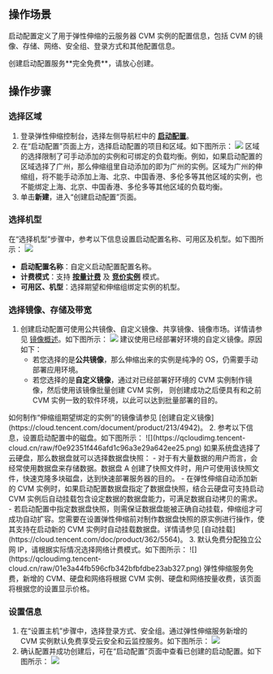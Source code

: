 ## 操作场景
启动配置定义了用于弹性伸缩的云服务器 CVM 实例的配置信息，包括 CVM 的镜像、存储、网络、安全组、登录方式和其他配置信息。

<dx-alert infotype="explain" title="">
创建启动配置服务**完全免费**，请放心创建。
</dx-alert>

 


## 操作步骤
### 选择区域
1. 登录弹性伸缩控制台，选择左侧导航栏中的 **[启动配置](https://console.cloud.tencent.com/autoscaling/config)**。
2. 在“启动配置”页面上方，选择启动配置的项目和区域。如下图所示：
![](https://main.qcloudimg.com/raw/b67b4a96e62f923e297755d590d652bf.png)
区域的选择限制了可手动添加的实例和可绑定的负载均衡。例如，如果启动配置的区域选择了广州，那么伸缩组里自动添加的即为广州的实例。区域为广州的伸缩组，将不能手动添加上海、北京、中国香港、多伦多等其他区域的实例，也不能绑定上海、北京、中国香港、多伦多等其他区域的负载均衡。
3. 单击**新建**，进入“创建启动配置”页面。



### 选择机型
在“选择机型”步骤中，参考以下信息设置启动配置名称、可用区及机型。如下图所示：
![](https://qcloudimg.tencent-cloud.cn/raw/3f420fdf788f4f264c674e25737e41f3.png)
- **启动配置名称**：自定义启动配置配置名称。
- **计费模式**：支持 **[按量计费](https://cloud.tencent.com/document/product/213/2180#.E6.8C.89.E9.87.8F.E8.AE.A1.E8.B4.B9)** 及 **[竞价实例](https://cloud.tencent.com/document/product/213/17816)** 模式。
- **可用区、机型**：选择期望和伸缩组绑定实例的机型。


### 选择镜像、存储及带宽
1. 创建启动配置可使用公共镜像、自定义镜像、共享镜像、镜像市场。详情请参见 [镜像概述](https://cloud.tencent.com/document/product/213/4940)。如下图所示：
![](https://qcloudimg.tencent-cloud.cn/raw/1d58dbf91b94dc2408053a1addaeba70.png)
建议使用已经部署好环境的自定义镜像。原因如下：
	- 若您选择的是**公共镜像**，那么伸缩出来的实例是纯净的 OS，仍需要手动部署应用环境。
	- 若您选择的是**自定义镜像**，通过对已经部署好环境的 CVM 实例制作镜像，然后使用该镜像批量创建 CVM 实例， 则创建成功之后便具有和之前 CVM 实例一致的软件环境，以此可以达到批量部署的目的。
<dx-alert infotype="explain" title="">
如何制作“伸缩组期望绑定的实例”的镜像请参见 [创建自定义镜像](https://cloud.tencent.com/document/product/213/4942)。
</dx-alert>
2. 参考以下信息，设置启动配置中的磁盘。如下图所示：
![](https://qcloudimg.tencent-cloud.cn/raw/f0e92351f446afd1c96a3e29a642ee25.png)
如果系统盘选择了云硬盘，那么数据盘就可以选择数据盘快照：
	- 对于有大量数据的用户而言，会经常使用数据盘来存储数据。数据盘 A 创建了快照文件时，用户可使用该快照文件，快速克隆多块磁盘，达到快速部署服务器的目的。
	- 在弹性伸缩自动添加新的 CVM 实例时，如果启动配置数据盘指定了数据盘快照，结合云硬盘可支持启动 CVM 实例后自动挂载包含设定数据的数据盘能力，可满足数据自动拷贝的需求。
	- 若启动配置中指定数据盘快照，则需保证数据盘能被正确自动挂载，伸缩组才可成功自动扩容。您需要在设置弹性伸缩前对制作数据盘快照的原实例进行操作，使其支持在启动新的 CVM 实例时自动挂载数据盘。详情请参见 [自动挂载](https://cloud.tencent.com/doc/product/362/5564)。
3. 默认免费分配独立公网 IP，请根据实际情况选择网络计费模式。如下图所示：
![](https://qcloudimg.tencent-cloud.cn/raw/01e3a44fb596cfb342bfbfdbe23ab327.png)
<dx-alert infotype="explain" title="">
 弹性伸缩服务免费，新增的 CVM、硬盘和网络将根据 CVM 实例、硬盘和网络按量收费，该页面将根据您的设置显示价格。
</dx-alert>


### 设置信息
1. 在“设置主机”步骤中，选择登录方式、安全组。通过弹性伸缩服务新增的 CVM 实例默认免费享受云安全和云监控服务。如下图所示：
![](https://qcloudimg.tencent-cloud.cn/raw/1ab1a4e869045614d9a1d5f4e1efcdd5.png)
2. 确认配置并成功创建后，可在“启动配置”页面中查看已创建的启动配置。如下图所示：
![](https://qcloudimg.tencent-cloud.cn/raw/0077b231feffb8fd7af75032ee5dcbd8.png)
